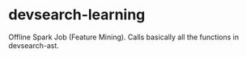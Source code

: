 # devsearch-learning

Offline Spark Job (Feature Mining). 
Calls basically all the functions in devsearch-ast.
